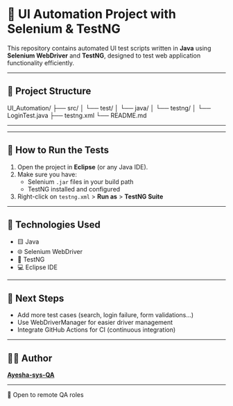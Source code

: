 # 🧪 UI Automation Project with Selenium & TestNG

This repository contains automated UI test scripts written in **Java** using **Selenium WebDriver** and **TestNG**, designed to test web application functionality efficiently.

---

## 📁 Project Structure



UI_Automation/
├── src/
│ └── test/
│ └── java/
│ └── testng/
│ └── LoginTest.java
├── testng.xml
└── README.md

---


---

## 🚀 How to Run the Tests

1. Open the project in **Eclipse** (or any Java IDE).
2. Make sure you have:
   - Selenium `.jar` files in your build path
   - TestNG installed and configured
3. Right-click on `testng.xml` > **Run as** > **TestNG Suite**

---

## 🔧 Technologies Used

- 🟨 Java  
- 🌐 Selenium WebDriver  
- 🧪 TestNG  
- 💻 Eclipse IDE

---

## 🧭 Next Steps

- Add more test cases (search, login failure, form validations…)
- Use WebDriverManager for easier driver management
- Integrate GitHub Actions for CI (continuous integration)

---

## 👩‍💻 Author

[**Ayesha-sys-QA**](https://github.com/Ayesha-sys-QA)

---


💼 Open to remote QA roles





